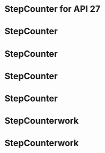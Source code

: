 # StepCounter for API 27
# StepCounter
# StepCounter
# StepCounter
# StepCounter
# StepCounterwork
# StepCounterwork
